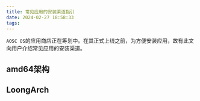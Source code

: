 ```yaml
---
title: 常见应用的安装渠道指引
date: 2024-02-27 18:58:33
tags:
---
```


`AOSC OS`的应用商店正在筹划中。在其正式上线之前，为方便安装应用，故有此文向用户介绍常见应用的安装渠道。

## amd64架构






## LoongArch